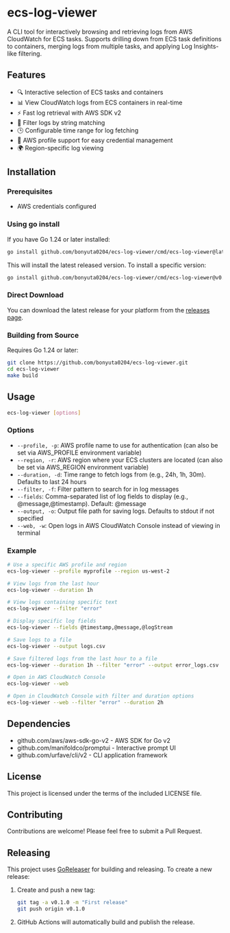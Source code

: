 # ecs-log-viewer

A CLI tool for interactively browsing and retrieving logs from AWS CloudWatch for ECS tasks. Supports drilling down from ECS task definitions to containers, merging logs from multiple tasks, and applying Log Insights-like filtering.

## Features

- 🔍 Interactive selection of ECS tasks and containers
- 📊 View CloudWatch logs from ECS containers in real-time
- ⚡ Fast log retrieval with AWS SDK v2
- 🔎 Filter logs by string matching
- 🕒 Configurable time range for log fetching
- 🔐 AWS profile support for easy credential management
- 🌍 Region-specific log viewing

## Installation

### Prerequisites

- AWS credentials configured

### Using go install

If you have Go 1.24 or later installed:

```bash
go install github.com/bonyuta0204/ecs-log-viewer/cmd/ecs-log-viewer@latest
```

This will install the latest released version. To install a specific version:

```bash
go install github.com/bonyuta0204/ecs-log-viewer/cmd/ecs-log-viewer@v0.1.0
```

### Direct Download

You can download the latest release for your platform from the [releases page](https://github.com/bonyuta0204/ecs-log-viewer/releases).

### Building from Source

Requires Go 1.24 or later:

```bash
git clone https://github.com/bonyuta0204/ecs-log-viewer.git
cd ecs-log-viewer
make build
```

## Usage

```bash
ecs-log-viewer [options]
```

### Options

- `--profile, -p`: AWS profile name to use for authentication (can also be set via AWS_PROFILE environment variable)
- `--region, -r`: AWS region where your ECS clusters are located (can also be set via AWS_REGION environment variable)
- `--duration, -d`: Time range to fetch logs from (e.g., 24h, 1h, 30m). Defaults to last 24 hours
- `--filter, -f`: Filter pattern to search for in log messages
- `--fields`: Comma-separated list of log fields to display (e.g., @message,@timestamp). Default: @message
- `--output, -o`: Output file path for saving logs. Defaults to stdout if not specified
- `--web, -w`: Open logs in AWS CloudWatch Console instead of viewing in terminal

### Example

```bash
# Use a specific AWS profile and region
ecs-log-viewer --profile myprofile --region us-west-2

# View logs from the last hour
ecs-log-viewer --duration 1h

# View logs containing specific text
ecs-log-viewer --filter "error"

# Display specific log fields
ecs-log-viewer --fields @timestamp,@message,@logStream

# Save logs to a file
ecs-log-viewer --output logs.csv

# Save filtered logs from the last hour to a file
ecs-log-viewer --duration 1h --filter "error" --output error_logs.csv

# Open in AWS CloudWatch Console
ecs-log-viewer --web

# Open in CloudWatch Console with filter and duration options
ecs-log-viewer --web --filter "error" --duration 2h
```

## Dependencies

- github.com/aws/aws-sdk-go-v2 - AWS SDK for Go v2
- github.com/manifoldco/promptui - Interactive prompt UI
- github.com/urfave/cli/v2 - CLI application framework

## License

This project is licensed under the terms of the included LICENSE file.

## Contributing

Contributions are welcome! Please feel free to submit a Pull Request.

## Releasing

This project uses [GoReleaser](https://goreleaser.com/) for building and releasing. To create a new release:

1. Create and push a new tag:
   ```bash
   git tag -a v0.1.0 -m "First release"
   git push origin v0.1.0
   ```

2. GitHub Actions will automatically build and publish the release.
